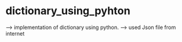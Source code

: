 # dictionary_using_pyhton

--> implementation of dictionary using python.
--> used Json file from internet
